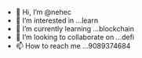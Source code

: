 - 👋 Hi, I’m @nehec
- 👀 I’m interested in ...learn
- 🌱 I’m currently learning ...blockchain
- 💞️ I’m looking to collaborate on ...defi
- 📫 How to reach me ...9089374684

<!---
nehec/nehec is a ✨ special ✨ repository because its `README.md` (this file) appears on your GitHub profile.
You can click the Preview link to take a look at your changes.
--->
